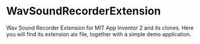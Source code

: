 # WavSoundRecorderExtension

Wav Sound Recorder Extension for MIT App Inventor 2 and its clones. 
Here you will find its extension aix file, together with a simple demo application.
